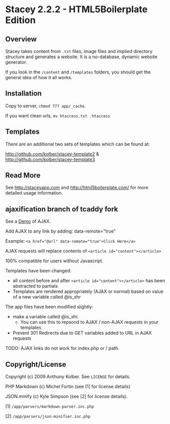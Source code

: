 # Stacey 2.2.2 - HTML5Boilerplate Edition

## Overview
Stacey takes content from `.txt` files, image files and implied directory structure and generates a website.
It is a no-database, dynamic website generator.

If you look in the `/content` and `/templates` folders, you should get the general idea of how it all works.

## Installation

Copy to server, `chmod 777 app/_cache`.

If you want clean urls, `mv htaccess.txt .htaccess`

## Templates

There are an additional two sets of templates which can be found at:

<http://github.com/kolber/stacey-template2> &
<http://github.com/kolber/stacey-template3>

## Read More

See <http://staceyapp.com> and <http://html5boilerplate.com/> for more detailed usage information.

## ajaxification branch of tcaddy fork

See a <a href="http://www.teddycaddy.com/stacey/ajaxification/" target="_blank">Demo</a> of AJAX.

Add AJAX to any link by adding: data-remote="true"

Example:  `<a href="@url" data-remote="true">Click Here</a>`

AJAX requests will replace contents of `<article id="content"></article>`

100% compatible for users without Javascript.

Templates have been changed:

  *  all content before and after `<article id="content"></article>` has been abstracted to partials
  * Templates are rendered appropriately (AJAX or normal) based on value of a new variable called @is_xhr

The app files have been modified slightly:

  *  make a variable called @is_xhr.  
     * You can use this to repsond to AJAX / non-AJAX requests in your templates
  *  Prevent 301 Redirects due to GET variables added to URL in AJAX requests
  
TODO:  AJAX links do not work for index.php or / path.


## Copyright/License

Copyright (c) 2009 Anthony Kolber. See `LICENSE` for details.

PHP Markdown (c) Michel Fortin (see [1] for license details)

JSON.minify  (c) Kyle Simpson (see [2] for license details).


[1] `/app/parsers/markdown-parser.inc.php`

[2] `/app/parsers/json-minifier.inc.php`
